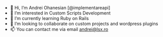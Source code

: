 - 👋 Hi, I’m Andrei Ohanesian [@implementareapi]
- 👀 I’m interested in Custom Scripts Development
- 🌱 I’m currently learning Ruby on Rails
- 💞️ I’m looking to collaborate on custom projects and wordpress plugins
- 📫 You can contact me via email andrei@lsx.ro
